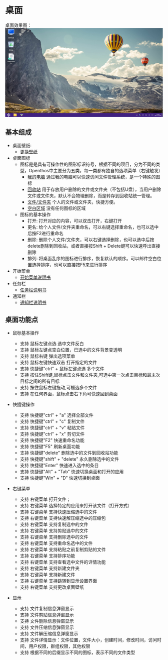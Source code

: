# 桌面
   
桌面效果图：  
![](pic/zhuomian/Desktop_demo.png)

## 基本组成
- 桌面壁纸:
    - [更换壁纸](zhuomian/更换壁纸.md)
- 桌面图标
    - 图标是是具有可操作性的图形标识符号，根据不同的项目，分为不同的类型，Openthos中主要分为五类，每一类都有独自的选项菜单（右键触发）
        - [我的电脑](zhuomian/我的电脑.md )   通过我的电脑可以快速访问文件管理系统，是一个特殊的图标
        - [回收站](zhuomian/回收站.md )    用于存放用户删除的文件或文件夹（不包括U盘），当用户删除文件或文件夹，默认不会物理删除，而是转存到回收站统一管理。
        - [文件/文件夹](zhuomian/文件文件夹.md)   个人的文件或文件夹，快捷方便。
        - [空白区域](zhuomian/空白区域.md)    没有任何图标的区域
    - 图标的基本操作
        - 打开: 打开对应的内容，可以双击打开，右键打开
        - 更名: 给个人文件/文件夹重命名，可以右键选择重命名，也可以选中后按F2进行重命名
        - 删除: 删除个人文件/文件夹，可以右键选择删除，也可以选中后按delete删除到回收站，或者直接按Shift + Delete键可以快速呼出直接删除
        - 排列: 将桌面乱序的图标进行排序，恢复默认的顺序。可以邮件空白位置选择排序，也可以直接按F5来进行排序
- 开始菜单
    - [开始菜单说明书](./五.开始菜单.md)
- 任务栏
    - [任务栏说明书](./六.任务栏.md)
- 通知栏
    - [通知栏说明书](./七.通知栏.md)

## 桌面功能点

- 鼠标基本操作 
     - 支持 鼠标左键点选 选中文件反白
     - 支持 鼠标左键点空白位置，已选中的文件背景变透明
     - 支持 鼠标右键 弹出选项菜单
     - 支持 鼠标左键快速双击 打开指定的文件
     - 支持 快捷键"ctrl" + 鼠标左键点选 多个文件
     - 支持 按住Shift键,鼠标点击文件和文件夹,可选中第一次点击目标和最末次目标之间的所有目标
     - 支持 按住鼠标左键拖动,可框选多个文件
     - 支持 在任何界面，鼠标点击右下角可快速回到桌面
     
- 快捷键操作
     - 支持 快捷键"ctrl" + "a" 选择全部文件
     - 支持 快捷键"ctrl" + "c" 复制文件
     - 支持 快捷键"ctrl" + "v" 粘贴文件
     - 支持 快捷键"ctrl" + "x" 剪切文件
     - 支持 快捷键"F2" 快速重命名功能
     - 支持 快捷键"F5" 刷新桌面功能
     - 支持 快捷键"delete" 删除选中的文件到回收站功能
     - 支持 快捷键"shift" + "delete" 永久删除选中的文件
     - 支持 快捷键"Enter" 快速进入选中的条目
     - 支持 快捷键"Alt" + "Tab" 快速切换桌面和打开的应用
     - 支持 快捷键"Win" + "D" 快速切换到桌面
  
- 右键菜单
     - 支持 右键菜单 打开文件；
     - 支持 右键菜单 选择特定的应用来打开该文件（打开方式）
     - 支持 右键菜单 支持快速压缩选中的文件
     - 支持 右键菜单 支持快速解压缩选中的压缩包
     - 支持 右键菜单 支持复制选中的文件
     - 支持 右键菜单 支持剪贴选中的文件
     - 支持 右键菜单 支持删除选中的文件
     - 支持 右键菜单 支持重命名选中的文件
     - 支持 右键菜单 支持粘贴之前复制剪贴的文件
     - 支持 右键菜单 支持排序功能
     - 支持 右键菜单 支持查看选中文件的详情功能
     - 支持 右键菜单 支持新建文件夹
     - 支持 右键菜单 支持新建文件
     - 支持 右键菜单 支持跳转到显示设置界面
     - 支持 右键菜单 支持更改桌面壁纸
	 
- 显示
     - 支持 文件复制信息弹窗显示
     - 支持 文件剪贴信息弹窗显示
     - 支持 文件删除信息弹窗显示
     - 支持 文件压缩信息弹窗显示
     - 支持 文件解压缩信息弹窗显示
     - 支持 文件详情显示：文件位置，文件大小，创建时间，修改时间，访问时间，用户权限，群组权限，其他权限
     - 支持 根据不同的后缀显示不同的图标，表示不同的文件类型
